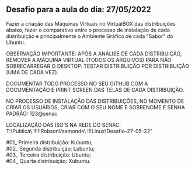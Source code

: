 ## Desafio para a aula do dia: 27/05/2022

Fazer a criação das Máquinas Virtuais no VirtualBOX das distribuições abaixo, fazer o comparativo entre o processo de instalação de cada distribuição e principalmente o Ambiente Gráfico de cada "Sabor" do Ubuntu.

OBSERVAÇÃO IMPORTANTE: APÓS A ANÁLISE DE CADA DISTRIBUIÇÃO, REMOVER A MÁQUINA VIRTUAL (TODOS OS ARQUIVOS) PARA NÃO SOBRECARREGAR O DESKTOP. TESTAR DISTRIBUIÇÃO POR DISTRIBUIÇÃO (UMA DE CADA VEZ).

DOCUMENTAR TODO PROCESSO NO SEU GITHUB COM A DOCUMENTAÇÃO E PRINT SCREEN DAS TELAS DE CADA DISTRIBUIÇÃO.

NO PROCESSO DE INSTALAÇÃO DAS DISTRIBUIÇÕES, NO MOMENTO DE CRIAR OS USUÁRIOS, CRIAR COM O SEU NOME E SOBRENOME E SENHA PADRÃO: 123@senac

LOCALIZAÇÃO DAS ISO'S NA REDE DO SENAC:<br>
T:\Publica\ !!!!!RobsonVaamonde\ !!!Linux\Desafio-27-05-22"

#01_ Primeira distribuição: Kubuntu;<br>
#02_ Segunda distribuição: Lubuntu;<br>
#03_ Terceira distribuição: Ubuntu;<br>
#04_ Quarta distribuição: Xubuntu.